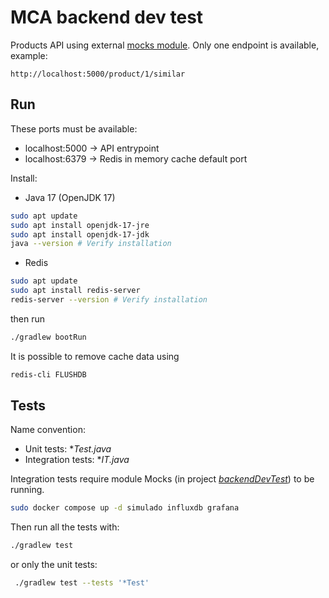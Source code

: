 # MCA backend dev test
Products API using external [mocks module](https://github.com/dalogax/backendDevTest).
Only one endpoint is available, example:
```
http://localhost:5000/product/1/similar
```


## Run
These ports must be available:
- localhost:5000 -> API entrypoint
- localhost:6379 -> Redis in memory cache default port

Install:
- Java 17 (OpenJDK 17)
```bash
sudo apt update
sudo apt install openjdk-17-jre
sudo apt install openjdk-17-jdk
java --version # Verify installation
```
- Redis
```bash
sudo apt update
sudo apt install redis-server
redis-server --version # Verify installation
```

then run
```bash
./gradlew bootRun
```

It is possible to remove cache data using
```bash
redis-cli FLUSHDB
```

## Tests
Name convention:
- Unit tests: **Test.java*
- Integration tests: **IT.java*

Integration tests require module Mocks (in project [*backendDevTest*](https://github.com/dalogax/backendDevTest)) to be running.
```bash
sudo docker compose up -d simulado influxdb grafana
```

Then run all the tests with:
```bash
./gradlew test
```

or only the unit tests:
```bash
 ./gradlew test --tests '*Test'
```
